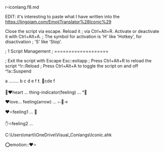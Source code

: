 r-iconlang.f8.md

EDIT: it's interesting to paste what I have written into the https://lingojam.com/EmojiTranslator%28Iconic%29



Close the script via escape. Reload it
; via Ctrl+Alt+R. Activate or deactivate it with Ctrl+Alt+A.
; The symbol for activation is 'H' like 'Hotkey', for disactivation
; 'S' like 'Stop'.

; 1 Script Management
; ===================

; Exit the script with Escape
Esc::exitapp
; Press Ctrl+Alt+R to reload the script
^!r::Reload
; Press Ctrl+Alt+A to toggle the script on and off
^!a::Suspend




a ........ b c d e  f   ❗.  🔨cde f

🧍❤️heart  ... thing-indicator(feeling) ... °💛

 ❤️love... feeling(arrow) ... ⤚💛→

❤️⭐feeling1 ... 💛

✋️⭐feeling2  ...






C:\Users\marti\OneDrive\Visual_Conlangs\Iconic.ahk

:o:emotion::❤️⭐






